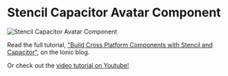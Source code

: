 # Stencil Capacitor Avatar Component

<img src="https://blog.ionicframework.com/wp-content/uploads/2022/06/stencilcap-feature-image-1536x845.png" alt="Stencil Capacitor Avatar Component" />

Read the full tutorial, ["Build Cross Platform Components with Stencil and Capacitor"](https://blog.ionicframework.com/build-cross-platform-components-with-stencil-and-capacitor/), on the Ionic blog. 

Or check out the [video tutorial on Youtube!](https://www.youtube.com/watch?v=O5xfY9LPl0s)
